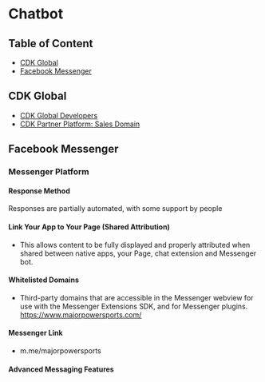 # Chatbot

## Table of Content
* [CDK Global](#cdk-global)
* [Facebook Messenger](#facebook-messenger)

## CDK Global
* [CDK Global Developers](https://www.cdkglobal.com/en-gb/partners/developers)
* [CDK Partner Platform: Sales Domain](https://portal.online-test.cdkapps.eu/#/)

## Facebook Messenger
### Messenger Platform
#### Response Method
Responses are partially automated, with some support by people
#### Link Your App to Your Page (Shared Attribution) 
- This allows content to be fully displayed and properly attributed when shared between native apps, your Page, chat extension and Messenger bot.
#### Whitelisted Domains
- Third-party domains that are accessible in the Messenger webview for use with the Messenger Extensions SDK, and for Messenger plugins. https://www.majorpowersports.com/
#### Messenger Link
- m.me/majorpowersports
#### Advanced Messaging Features

	
